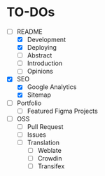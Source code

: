 # TO-DOs

- [ ] README
  - [x] Development
  - [x] Deploying
  - [ ] Abstract
  - [ ] Introduction
  - [ ] Opinions
- [x] SEO
  - [x] Google Analytics
  - [x] Sitemap
- [ ] Portfolio
  - [ ] Featured Figma Projects
- [ ] OSS
  - [ ] Pull Request
  - [ ] Issues
  - [ ] Translation
    - [ ] Weblate
    - [ ] Crowdin
    - [ ] Transifex

